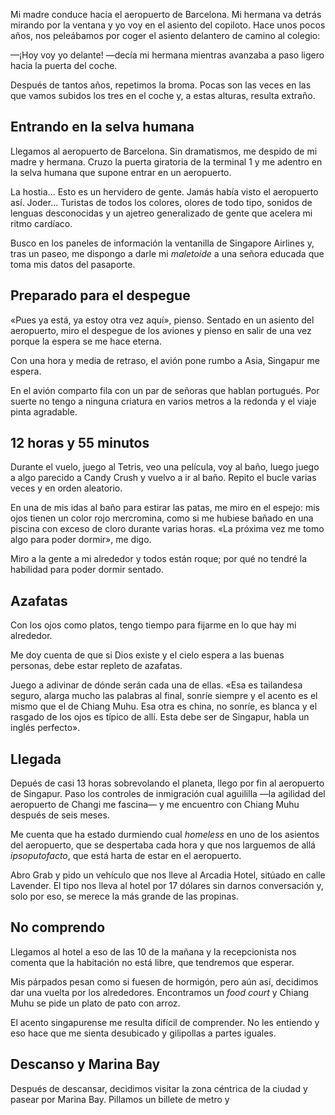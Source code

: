 Mi madre conduce hacia el aeropuerto de Barcelona. Mi hermana va detrás mirando por la ventana y yo voy en el asiento del copiloto. Hace unos pocos años, nos peleábamos por coger el asiento delantero de camino al colegio:

—¡Hoy voy yo delante! —decía mi hermana mientras avanzaba a paso ligero hacia la puerta del coche.

Después de tantos años, repetimos la broma. Pocas son las veces en las que vamos subidos los tres en el coche y, a estas alturas, resulta extraño.

## Entrando en la selva humana

Llegamos al aeropuerto de Barcelona. Sin dramatismos, me despido de mi madre y hermana. Cruzo la puerta giratoria de la terminal 1 y me adentro en la selva humana que supone entrar en un aeropuerto.

La hostia... Esto es un hervidero de gente. Jamás había visto el aeropuerto así. Joder... Turistas de todos los colores, olores de todo tipo, sonidos de lenguas desconocidas y un ajetreo generalizado de gente que acelera mi ritmo cardíaco.

Busco en los paneles de información la ventanilla de Singapore Airlines y, tras un paseo, me dispongo a darle mi *maletoide* a una señora educada que toma mis datos del pasaporte. 

## Preparado para el despegue

«Pues ya está, ya estoy otra vez aquí», pienso. Sentado en un asiento del aeropuerto, miro el despegue de los aviones y pienso en salir de una vez porque la espera se me hace eterna.

Con una hora y media de retraso, el avión pone rumbo a Asia, Singapur me espera.

En el avión comparto fila con un par de señoras que hablan portugués. Por suerte no tengo a ninguna criatura en varios metros a la redonda y el viaje pinta agradable.

## 12 horas y 55 minutos

Durante el vuelo, juego al Tetris, veo una película, voy al baño, luego juego a algo parecido a Candy Crush y vuelvo a ir al baño. Repito el bucle varias veces y en orden aleatorio. 

En una de mis idas al baño para estirar las patas, me miro en el espejo: mis ojos tienen un color rojo mercromina, como si me hubiese bañado en una piscina con exceso de cloro durante varias horas. «La próxima vez me tomo algo para poder dormir», me digo.

Miro a la gente a mi alrededor y todos están roque; por qué no tendré la habilidad para poder dormir sentado.  
## Azafatas

Con los ojos como platos, tengo tiempo para fijarme en lo que hay mi alrededor. 

Me doy cuenta de que si Dios existe y el cielo espera a las buenas personas, debe estar repleto de azafatas. 

Juego a adivinar de dónde serán cada una de ellas. «Esa es tailandesa seguro, alarga mucho las palabras al final, sonríe siempre y el acento es el mismo que el de Chiang Muhu. Esa otra es china, no sonríe, es blanca y el rasgado de los ojos es típico de allí. Esta debe ser de Singapur, habla un inglés perfecto».

## Llegada

Depués de casi 13 horas sobrevolando el planeta, llego por fin al aeropuerto de Singapur. Paso los controles de inmigración cual aguililla —la agilidad del aeropuerto de Changi me fascina— y me encuentro con Chiang Muhu después de seis meses.

Me cuenta que ha estado durmiendo cual *homeless* en uno de los asientos del aeropuerto, que se despertaba cada hora y que nos larguemos de allá *ipsoputofacto*, que está harta de estar en el aeropuerto.

Abro Grab y pido un vehículo que nos lleve al Arcadia Hotel, sitúado en calle Lavender. El tipo nos lleva al hotel por 17 dólares sin darnos conversación y, solo por eso, se merece la más grande de las propinas.

## No comprendo

Llegamos al hotel a eso de las 10 de la mañana y la recepcionista nos comenta que la habitación no está libre, que tendremos que esperar.

Mis párpados pesan como si fuesen de hormigón, pero aún así, decidimos dar una vuelta por los alrededores. Encontramos un *food court* y Chiang Muhu se pide un plato de pato con arroz.

El acento singapurense me resulta difícil de comprender. No les entiendo y eso hace que me sienta desubicado y gilipollas a partes iguales. 

## Descanso y Marina Bay

Después de descansar, decidimos visitar la zona céntrica de la ciudad y pasear por Marina Bay. Pillamos un billete de metro y 